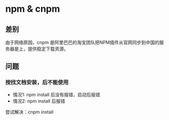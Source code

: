 # npm & cnpm

##  差别

由于网络原因，cnpm 是阿里巴巴的淘宝团队把NPM插件从官网同步到中国的服务器是上，提供稳定下载资源。

## 问题

### 按找文档安装，后不能使用

- 情况1: npm install 后没有报错，启动后报错
- 情况2: npm install 后报错

尝试解决：cnpm install

